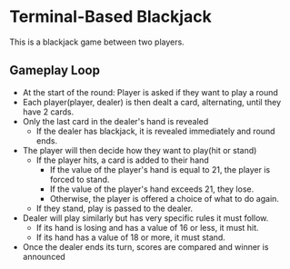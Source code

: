 # Terminal-Based Blackjack
This is a blackjack game between two players. 
## Gameplay Loop
+ At the start of the round: Player is asked if they want to play a round
+ Each player(player, dealer) is then dealt a card, alternating, until they have 2 cards.
+ Only the last card in the dealer's hand is revealed
  + If the dealer has blackjack, it is revealed immediately and round ends.
+ The player will then decide how they want to play(hit or stand)
  + If the player hits, a card is added to their hand
    + If the value of the player's hand is equal to 21, the player is forced to stand.
    + If the value of the player's hand exceeds 21, they lose.
    + Otherwise, the player is offered a choice of what to do again.
  + If they stand, play is passed to the dealer.
+ Dealer will play similarly but has very specific rules it must follow.
  + If its hand is losing and has a value of 16 or less, it must hit.
  + If its hand has a value of 18 or more, it must stand.
+ Once the dealer ends its turn, scores are compared and winner is announced

